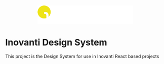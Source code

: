 <p align="center">
  <img src="./README_imgs/logo-dark.png" alt="Logo Inovanti">
</p>

# Inovanti Design System

This project is the Design System for use in Inovanti React based projects